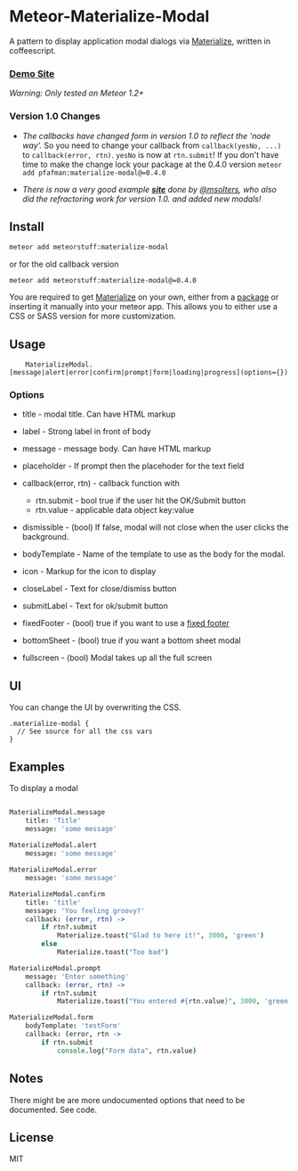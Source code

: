 Meteor-Materialize-Modal
========================

A pattern to display application modal dialogs via [Materialize](http://materializecss.com), written in coffeescript.

### [Demo Site](http://materializemodal.meteor.com)

*Warning: Only tested on Meteor 1.2+*

### Version 1.0 Changes
* *The callbacks have changed form in version 1.0 to reflect the 'node way'.*  So you need to change your callback from `callback(yesNo, ...)` to `callback(error, rtn)`.  `yesNo` is now at `rtn.submit`!  If you don't have time to make the change lock your package at the 0.4.0 version `meteor add pfafman:materialize-modal@=0.4.0`

* *There is now a very good example [***site***](http://materializemodal.meteor.com) done by [*@msolters*](https://github.com/msolters), who also did the refractoring work for version 1.0. and added new modals!*

## Install

```bash
meteor add meteorstuff:materialize-modal
```

or for the old callback version

```
meteor add meteorstuff:materialize-modal@=0.4.0
```

You are required to get [Materialize](http://materializecss.com) on your own, either from a [package](https://atmospherejs.com/materialize/materialize) or inserting it manually into your meteor app.  This allows you to either use a CSS or SASS version for more customization.


## Usage

```
	MaterializeModal.[message|alert|error|confirm|prompt|form|loading|progress](options={})
```

### Options

* title - modal title. Can have HTML markup
* label - Strong label in front of body
* message - message body.  Can have HTML markup
* placeholder - If prompt then the placehoder for the text field
* callback(error, rtn) - callback function with 
	* rtn.submit - bool true if the user hit the OK/Submit button
	* rtn.value - applicable data object key:value
	
* dismissible - (bool) If false, modal will not close when the user clicks the background.
* bodyTemplate - Name of the template to use as the body for the modal.
* icon - Markup for the icon to display
* closeLabel - Text for close/dismiss button
* submitLabel - Text for ok/submit button
* fixedFooter - (bool) true if you want to use a [fixed footer](http://materializecss.com/modals.html#fixed-footer)
* bottomSheet - (bool) true if you want a bottom sheet modal
* fullscreen - (bool) Modal takes up all the full screen

## UI
You can change the UI by overwriting the CSS.

```
.materialize-modal {
  // See source for all the css vars
}
```

## Examples


To display a modal

```coffeescript

MaterializeModal.message
    title: 'Title'
    message: 'some message'
    
MaterializeModal.alert
    message: 'some message'

MaterializeModal.error
    message: 'some message'

MaterializeModal.confirm
    title: 'title'
    message: 'You feeling groovy?'
    callback: (error, rtn) ->
    	if rtn?.submit
    	    Materialize.toast("Glad to here it!", 3000, 'green')
    	else
    		Materialize.toast("Too bad")

MaterializeModal.prompt
	message: 'Enter something'
	callback: (error, rtn) ->
		if rtn?.submit
			Materialize.toast("You entered #{rtn.value}", 3000, 'green')

MaterializeModal.form
	bodyTemplate: 'testForm'
	callback: (error, rtn ->
		if rtn.submit
			console.log("Form data", rtn.value)         
```	


## Notes

There might be are more undocumented options that need to be documented.  See code.

## License
MIT

